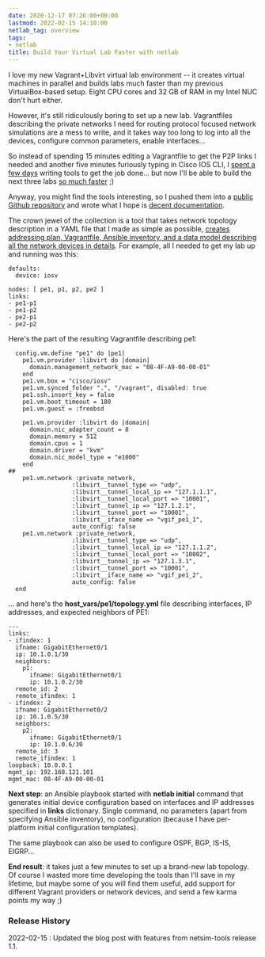 ```yaml
---
date: 2020-12-17 07:26:00+00:00
lastmod: 2022-02-15 14:10:00
netlab_tag: overview
tags:
- netlab
title: Build Your Virtual Lab Faster with netlab
---
```

I love my new Vagrant+Libvirt virtual lab environment -- it creates virtual machines in parallel and builds labs much faster than my previous VirtualBox-based setup. Eight CPU cores and 32 GB of RAM in my Intel NUC don't hurt either. 

However, it's still ridiculously boring to set up a new lab. Vagrantfiles describing the private networks I need for routing protocol focused network simulations are a mess to write, and it takes way too long to log into all the devices, configure common parameters, enable interfaces...
<!--more-->
So instead of spending 15 minutes editing a Vagrantfile to get the P2P links I needed and another five minutes furiously typing in Cisco IOS CLI, I [spent a few days](https://xkcd.com/1319/) writing tools to get the job done... but now I'll be able to build the next three labs [so much faster](https://xkcd.com/974/) ;)

Anyway, you might find the tools interesting, so I pushed them into a [public Github repository](https://github.com/ipspace/netlab) and wrote what I hope is [decent documentation](https://netlab.tools/).

The crown jewel of the collection is a tool that takes network topology description in a YAML file that I made as simple as possible, [creates addressing plan, Vagrantfile, Ansible inventory, and a data model describing all the network devices in details](https://netlab.tools/netlab/create/). For example, all I needed to get my lab up and running was this:

```
defaults:
  device: iosv

nodes: [ pe1, p1, p2, pe2 ]
links:
- pe1-p1
- pe1-p2
- pe2-p1
- pe2-p2
```

Here's the part of the resulting Vagrantfile describing pe1:

```
  config.vm.define "pe1" do |pe1|
    pe1.vm.provider :libvirt do |domain|
      domain.management_network_mac = "08-4F-A9-00-00-01"
    end
    pe1.vm.box = "cisco/iosv"
    pe1.vm.synced_folder ".", "/vagrant", disabled: true
    pe1.ssh.insert_key = false
    pe1.vm.boot_timeout = 180
    pe1.vm.guest = :freebsd

    pe1.vm.provider :libvirt do |domain|
      domain.nic_adapter_count = 8
      domain.memory = 512
      domain.cpus = 1
      domain.driver = "kvm"
      domain.nic_model_type = "e1000"
    end
##
    pe1.vm.network :private_network,
                  :libvirt__tunnel_type => "udp",
                  :libvirt__tunnel_local_ip => "127.1.1.1",
                  :libvirt__tunnel_local_port => "10001",
                  :libvirt__tunnel_ip => "127.1.2.1",
                  :libvirt__tunnel_port => "10001",
                  :libvirt__iface_name => "vgif_pe1_1",
                  auto_config: false
    pe1.vm.network :private_network,
                  :libvirt__tunnel_type => "udp",
                  :libvirt__tunnel_local_ip => "127.1.1.2",
                  :libvirt__tunnel_local_port => "10002",
                  :libvirt__tunnel_ip => "127.1.3.1",
                  :libvirt__tunnel_port => "10001",
                  :libvirt__iface_name => "vgif_pe1_2",
                  auto_config: false
  end
```

... and here's the **host_vars/pe1/topology.yml** file describing interfaces, IP addresses, and expected neighbors of PE1:

```
---
links:
- ifindex: 1
  ifname: GigabitEthernet0/1
  ip: 10.1.0.1/30
  neighbors:
    p1:
      ifname: GigabitEthernet0/1
      ip: 10.1.0.2/30
  remote_id: 2
  remote_ifindex: 1
- ifindex: 2
  ifname: GigabitEthernet0/2
  ip: 10.1.0.5/30
  neighbors:
    p2:
      ifname: GigabitEthernet0/1
      ip: 10.1.0.6/30
  remote_id: 3
  remote_ifindex: 1
loopback: 10.0.0.1
mgmt_ip: 192.168.121.101
mgmt_mac: 08-4F-A9-00-00-01
```

**Next step**: an Ansible playbook started with **netlab initial** command that generates initial device configuration based on interfaces and IP addresses specified in **links** dictionary. Single command, no parameters (apart from specifying Ansible inventory), no configuration (because I have per-platform initial configuration templates).

The same playbook can also be used to configure OSPF, BGP, IS-IS, EIGRP...

**End result**: it takes just a few minutes to set up a brand-new lab topology. Of course I wasted more time developing the tools than I'll save in my lifetime, but maybe some of you will find them useful, add support for different Vagrant providers or network devices, and send a few karma points my way ;)

### Release History

2022-02-15
: Updated the blog post with features from netsim-tools release 1.1.
